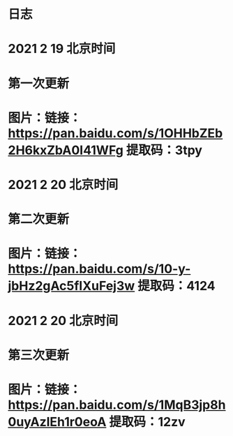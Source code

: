 #  日志
# 2021 2 19 北京时间
# 第一次更新
# 图片：链接：https://pan.baidu.com/s/1OHHbZEb2H6kxZbA0I41WFg 提取码：3tpy 

# 2021 2 20 北京时间
# 第二次更新
# 图片：链接：https://pan.baidu.com/s/10-y-jbHz2gAc5fIXuFej3w 提取码：4124 

# 2021 2 20 北京时间
# 第三次更新
# 图片：链接：https://pan.baidu.com/s/1MqB3jp8h0uyAzlEh1r0eoA 提取码：12zv 
